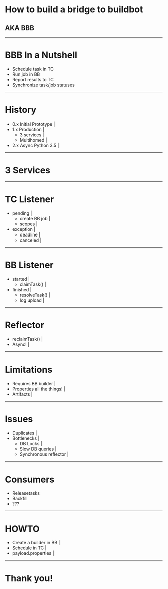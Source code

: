 # How to build a bridge to buildbot
## AKA BBB

---

# BBB In a Nutshell

* Schedule task in TC
* Run job in BB
* Report results to TC
* Synchronize task/job statuses

---

# History
- 0.x Initial Prototype |
- 1.x Production        |
  - 3 services          |
  - Multihomed          |
- 2.x Async Python 3.5  |

---

# 3 Services

---
# TC Listener
- pending         |
  - create BB job |
  - scopes        |
- exception       |
  - deadline      |
  - canceled      |

---

# BB Listener
- started         |
  - claimTask()   |
- finished        |
  - resolveTask() |
  - log upload    |

---

# Reflector
- reclaimTask() |
- Async!        |

---
# Limitations

- Requires BB builder        |
- Properties all the things! |
- Artifacts                  |

---
# Issues

- Duplicates              |
- Bottlenecks             |
  - DB Locks              |
  - Slow DB queries       |
  - Synchronous reflector |

---
# Consumers

- Releasetasks
- Backfill
- ???

---

# HOWTO

* Create a builder in BB |
* Schedule in TC         |
* payload.properties     |

---

# Thank you!
